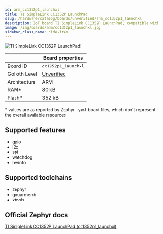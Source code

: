 ```yaml
---
id: arm_cc1352p1_launchxl
title: TI SimpleLink CC1352P LaunchPad
slug: /hardware/catalog/boards/unverified/arm_cc1352p1_launchxl
description: IoT board TI SimpleLink CC1352P LaunchPad, compatible with Golioth at unverified level.
image: /img/boards/arm/cc1352p1_launchxl.jpg
sidebar_class_name: hide-item
---
```


[//]: # (This is an auto-generated file, do not edit! Changes to it will be lost upon re-generation)

![TI SimpleLink CC1352P LaunchPad!](/img/boards/arm/cc1352p1_launchxl.jpg "TI SimpleLink CC1352P LaunchPad")

|                | Board properties     |
| -------------  | -------------------- |
| Board ID       | `cc1352p1_launchxl` |
| Golioth Level  | [Unverified](/hardware#unverified-boards) |
| Architecture   | ARM |
| RAM*           | 80 kB |
| Flash*         | 352 kB |

\* values are as reported by Zephyr `.yaml` board files, which don't represent the overall available resources



## Supported features

* gpio
* i2c
* spi
* watchdog
* hwinfo

## Supported toolchains

* zephyr
* gnuarmemb
* xtools

## Official Zephyr docs

[TI SimpleLink CC1352P LaunchPad (cc1352p1_launchxl)](https://docs.zephyrproject.org/latest/boards/arm/cc1352p1_launchxl/doc/index.html)
